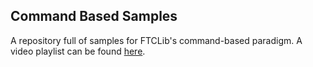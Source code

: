 ## Command Based Samples

A repository full of samples for FTCLib's command-based paradigm.
A video playlist can be found [here](https://www.youtube.com/playlist?list=PLJrNzZJylH879HIxHo84qOfBH987pbyXo).